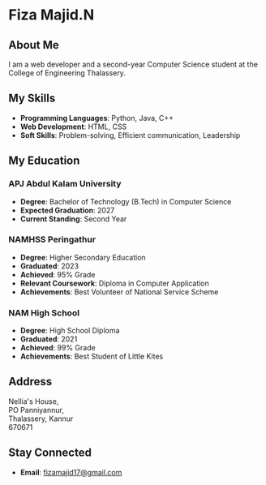 # Fiza Majid.N

## About Me
I am a web developer and a second-year Computer Science student at the College of Engineering Thalassery.

## My Skills
- **Programming Languages**: Python, Java, C++
- **Web Development**: HTML, CSS
- **Soft Skills**: Problem-solving, Efficient communication, Leadership

## My Education

### APJ Abdul Kalam University
- **Degree**: Bachelor of Technology (B.Tech) in Computer Science
- **Expected Graduation**: 2027
- **Current Standing**: Second Year

### NAMHSS Peringathur
- **Degree**: Higher Secondary Education
- **Graduated**: 2023
- **Achieved**: 95% Grade
- **Relevant Coursework**: Diploma in Computer Application
- **Achievements**: Best Volunteer of National Service Scheme

### NAM High School
- **Degree**: High School Diploma
- **Graduated**: 2021
- **Achieved**: 99% Grade
- **Achievements**: Best Student of Little Kites

## Address
Nellia's House,  
PO Panniyannur,  
Thalassery, Kannur  
670671

## Stay Connected
- **Email**: fizamajid17@gmail.com
